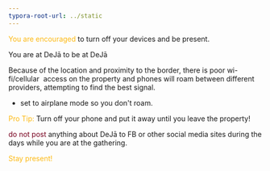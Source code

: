 ```yaml
---
typora-root-url: ../static
---
```


<span style="color:#fdb913;">You are encouraged</span> to turn off your devices and be present.

You are at DeJā to be at DeJā

Because of the location and proximity to the border, there is poor wi-fi/cellular  access on the property and phones will roam between different providers, attempting to find the best signal.

- set to airplane mode so you don't roam.



<span style="color:#fdb913;">Pro Tip:</span>  Turn off your phone and put it away until you leave the property!



<span style="color:#77011e;">do not post</span>  anything about DeJā to FB or other social media sites during the days while you are at the gathering.



<span style="color:#fdb913;">Stay present!</span>


